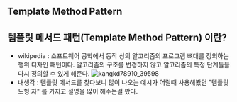 ## Template Method Pattern

## 템플릿 메서드 패턴(Template Method Pattern) 이란?

- wikipedia : 소프트웨어 공학에서 동작 상의 알고리즘의 프로그램 뼈대를 정의하는 행위 디자인 패턴이다.  알고리즘의 구조를 변경하지 않고 알고리즘의 특정 단계들을 다시 정의할 수 있게 해준다.
![kangkd78910_39598](https://user-images.githubusercontent.com/31425312/59480853-2e576580-8e9d-11e9-80a2-4a0ba2ea5221.jpg)
- 내생각 : 템플릿 메서드를 찾다보니 많이 나오는 예시가 어릴때 사용해봤던 "템플릿 도형 자" 를 가지고 설명을 많이 해주는걸 봤다.
